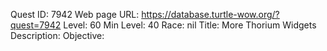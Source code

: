 Quest ID: 7942
Web page URL: https://database.turtle-wow.org/?quest=7942
Level: 60
Min Level: 40
Race: nil
Title: More Thorium Widgets
Description: 
Objective: 
